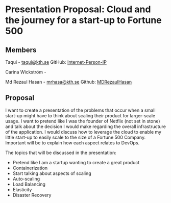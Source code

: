# Presentation Proposal: Cloud and the journey for a start-up to Fortune 500

## Members

Taqui - taqui@kth.se
GitHub: [Internet-Person-IP](https://github.com/Internet-Person-IP)

Carina Wickström - 

Md Rezaul Hasan - mrhasa@kth.se
Github: [MDRezaulHasan](https://github.com/MDRezaulHasan)
## Proposal

I want to create a presentation of the problems that occur when a small start-up might have to think about scaling their product for larger-scale usage. I want to pretend like I was the founder of Netflix (not set in stone) and talk about the decision I would make regarding the overall infrastructure of the application. I would discuss how to leverage the cloud to enable my little start-up to easily scale to the size of a Fortune 500 Company. Important will be to explain how each aspect relates to DevOps.

The topics that will be discussed in the presentation:

- Pretend like I am a startup wanting to create a great product
- Containerization
- Start talking about aspects of scaling
- Auto-scaling 
- Load Balancing
- Elasticity
- Disaster Recovery
